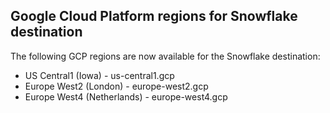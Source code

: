 ## Google Cloud Platform regions for Snowflake destination 

The following GCP regions are now available for the Snowflake destination:

- US Central1 (Iowa) - us-central1.gcp
- Europe West2 (London) - europe-west2.gcp
- Europe West4 (Netherlands) - europe-west4.gcp
